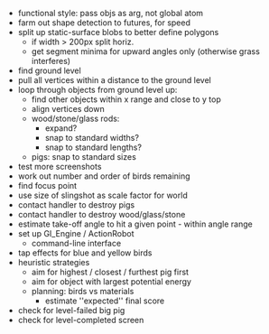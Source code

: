 
* functional style: pass objs as arg, not global atom
* farm out shape detection to futures, for speed
* split up static-surface blobs to better define polygons
  * if width > 200px split horiz.
  * get segment minima for upward angles only (otherwise grass interferes)
* find ground level
* pull all vertices within a distance to the ground level
* loop through objects from ground level up:
  * find other objects within x range and close to y top
  * align vertices down
  * wood/stone/glass rods:
    * expand?
    * snap to standard widths?
    * snap to standard lengths?
  * pigs: snap to standard sizes
* test more screenshots
* work out number and order of birds remaining
* find focus point
* use size of slingshot as scale factor for world
* contact handler to destroy pigs
* contact handler to destroy wood/glass/stone
* estimate take-off angle to hit a given point - within angle range
* set up GI_Engine / ActionRobot
  * command-line interface
* tap effects for blue and yellow birds
* heuristic strategies
  * aim for highest / closest / furthest pig first
  * aim for object with largest potential energy
  * planning: birds vs materials
    * estimate ''expected'' final score
* check for level-failed big pig
* check for level-completed screen
